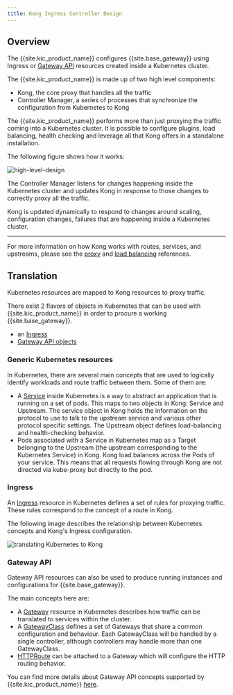 ```yaml
---
title: Kong Ingress Controller Design
---
```


## Overview

The {{site.kic_product_name}} configures {{site.base_gateway}} using Ingress
or [Gateway API][gateway-api] resources created inside a Kubernetes cluster.

The {{site.kic_product_name}} is made up of two high level components:

- Kong, the core proxy that handles all the traffic
- Controller Manager, a series of processes that synchronize the configuration from Kubernetes to Kong

The {{site.kic_product_name}} performs more than just proxying the traffic coming
into a Kubernetes cluster. It is possible to configure plugins,
load balancing, health checking and leverage all that Kong offers in a
standalone installation.

The following figure shows how it works:

![high-level-design](/assets/images/docs/kubernetes-ingress-controller/high-level-design.png "High Level Design")

The Controller Manager listens for changes happening inside the Kubernetes
cluster and updates Kong in response to those changes to correctly
proxy all the traffic.

Kong is updated dynamically to respond to changes around scaling,
configuration changes, failures that are happening inside a Kubernetes
cluster.

---

For more information on how Kong works with routes, services, and upstreams,
please see the [proxy](/gateway/latest/reference/proxy/)
and [load balancing](/gateway/latest/how-kong-works/load-balancing/) references.

## Translation

Kubernetes resources are mapped to Kong resources to proxy traffic.

There exist 2 flavors of objects in Kubernetes that can be used with
{{site.kic_product_name}} in order to procure a working {{site.base_gateway}}.

- an [Ingress][ingress]
- [Gateway API objects][gateway-api]

### Generic Kubernetes resources

In Kubernetes, there are several main concepts that are used to logically identify
workloads and route traffic between them. Some of them are:

- A [Service][k8s-service] inside Kubernetes is a way to abstract an application that is running on a set of pods.
  This maps to two objects in Kong: Service and Upstream.
  The service object in Kong holds the information on the protocol
  to use to talk to the upstream service and various other protocol
  specific settings. The Upstream object defines load-balancing
  and health-checking behavior.
- Pods associated with a Service in Kubernetes map as a Target belonging
  to the Upstream (the upstream corresponding to the Kubernetes
  Service) in Kong. Kong load balances across the Pods of your service.
  This means that all requests flowing through Kong are not directed via
  kube-proxy but directly to the pod.

[k8s-service]: https://kubernetes.io/docs/concepts/services-networking/service/

### Ingress

An [Ingress][ingress] resource in Kubernetes defines a set of rules for proxying traffic.
These rules correspond to the concept of a route in Kong.

The following image describes the relationship between Kubernetes concepts and Kong's
Ingress configuration.

![translating Kubernetes to Kong](/assets/images/docs/kubernetes-ingress-controller/k8s-to-kong.png "Translating k8s resources to Kong")

### Gateway API

Gateway API resources can also be used to produce running instances
and configurations for {{site.base_gateway}}.

The main concepts here are:

- A [Gateway][gateway-api-gateway] resource in Kubernetes describes how traffic
  can be translated to services within the cluster.
- A [GatewayClass][gateway-api-gatewayclass] defines a set of Gateways that share
  a common configuration and behaviour.
  Each GatewayClass will be handled by a single controller, although controllers
  may handle more than one GatewayClass.
- [HTTPRoute][gateway-api-httproute] can be attached to a Gateway which will
  configure the HTTP routing behavior.

You can find more details about Gateway API concepts supported by {{site.kic_product_name}}
[here](/kubernetes-ingress-controller/latest/references/gateway-api-support).

[gateway-api]: https://gateway-api.sigs.k8s.io/
[gateway-api-gateway]: https://gateway-api.sigs.k8s.io/concepts/api-overview/#gateway
[gateway-api-gatewayclass]: https://gateway-api.sigs.k8s.io/concepts/api-overview/#gatewayclass
[gateway-api-httproute]: https://gateway-api.sigs.k8s.io/concepts/api-overview/#httproute
[ingress]: https://kubernetes.io/docs/concepts/services-networking/ingress/
